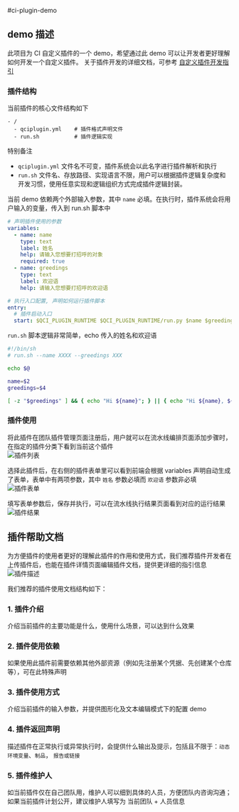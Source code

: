 #ci-plugin-demo

## demo 描述
此项目为 CI 自定义插件的一个 demo，希望通过此 demo 可以让开发者更好理解如何开发一个自定义插件。 关于插件开发的详细文档，可参考 [自定义插件开发指引](https://help.coding.net/docs/ci/plugins/customize/develop.html)


### 插件结构
当前插件的核心文件结构如下
```
- /
  - qciplugin.yml    # 插件格式声明文件
  - run.sh           # 插件逻辑实现
```

特别备注
- `qciplugin.yml` 文件名不可变，插件系统会以此名字进行插件解析和执行
- `run.sh` 文件名、存放路径、实现语言不限，用户可以根据插件逻辑复杂度和开发习惯，使用任意实现和逻辑组织方式完成插件逻辑封装。

当前 demo 依赖两个外部输入参数，其中 `name` 必填。在执行时，插件系统会将用户输入的变量，传入到 run.sh 脚本中
```yaml
# 声明插件使用的参数
variables:
  - name: name
    type: text
    label: 姓名
    help: 请输入您想要打招呼的对象
    required: true
  - name: greedings
    type: text
    label: 欢迎语
    help: 请输入您想要打招呼的欢迎语

# 执行入口配置, 声明如何运行插件脚本
entry:
  # 插件启动入口
  start: $QCI_PLUGIN_RUNTIME $QCI_PLUGIN_RUNTIME/run.py $name $greedings
```

`run.sh` 脚本逻辑非常简单，echo 传入的姓名和欢迎语
```bash
#!/bin/sh
# run.sh --name XXXX --greedings XXX

echo $@

name=$2
greedings=$4

[ -z "$greedings" ] && { echo "Hi ${name}"; } || { echo "Hi ${name}, ${greedings}"; }
```


### 插件使用
将此插件在团队插件管理页面注册后，用户就可以在流水线编排页面添加步骤时，在指定的插件分类下看到当前这个插件  
![插件列表](./_static/plugin-list.png)

选择此插件后，在右侧的插件表单里可以看到前端会根据 variables 声明自动生成了表单，表单中有两项参数，其中 `姓名` 参数必填而 `欢迎语` 参数非必填  
![插件表单](./_static/plugin-form.png)

填写表单参数后，保存并执行，可以在流水线执行结果页面看到对应的运行结果  
![插件结果](./_static/plugin-result.png)


## 插件帮助文档
为方便插件的使用者更好的理解此插件的作用和使用方式，我们推荐插件开发者在上传插件后，也能在插件详情页面编辑插件文档，提供更详细的指引信息  
![插件描述](./_static/plugin-description.png)

我们推荐的插件使用文档结构如下：

### 1. 插件介绍
介绍当前插件的主要功能是什么，使用什么场景，可以达到什么效果

### 2. 插件使用依赖
如果使用此插件前需要依赖其他外部资源（例如先注册某个凭据、先创建某个仓库等），可在此特殊声明

### 3. 插件使用方式
介绍当前插件的输入参数，并提供图形化及文本编辑模式下的配置 demo

### 4. 插件返回声明
描述插件在正常执行或异常执行时，会提供什么输出及提示，包括且不限于：`动态环境变量`、`制品`， `报告或链接`

### 5. 插件维护人
如当前插件仅在自己团队用，维护人可以细到具体的人员，方便团队内咨询沟通；如果当前插件计划公开，建议维护人填写为 当前团队 + 人员信息
